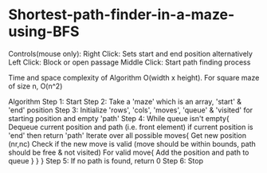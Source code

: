 # Shortest-path-finder-in-a-maze-using-BFS

Controls(mouse only):
Right Click: Sets start and end position alternatively
Left Click: Block or open passage
Middle Click: Start path finding process

Time and space complexity of Algorithm
O(width x height). For square maze of size n, O(n^2)



Algorithm
Step 1: Start
Step 2: Take a 'maze' which is an array, 'start' & 'end' position
Step 3: Initialize 'rows', 'cols', 'moves', 'queue' & 'visited' for starting position and 	empty 'path' 
Step 4: While queue isn't empty{
		Dequeue current position and path (i.e. front element)
		if current position is 'end' then return 'path' 
		Iterate over all possible moves{
			Get new position (nr,nc)
			Check if the new move is valid (move should be within bounds, path should be free & not visited)
			For valid move{
				Add the position and path to queue
			}
		}
	}
Step 5: If no path is found, return 0
Step 6: Stop
